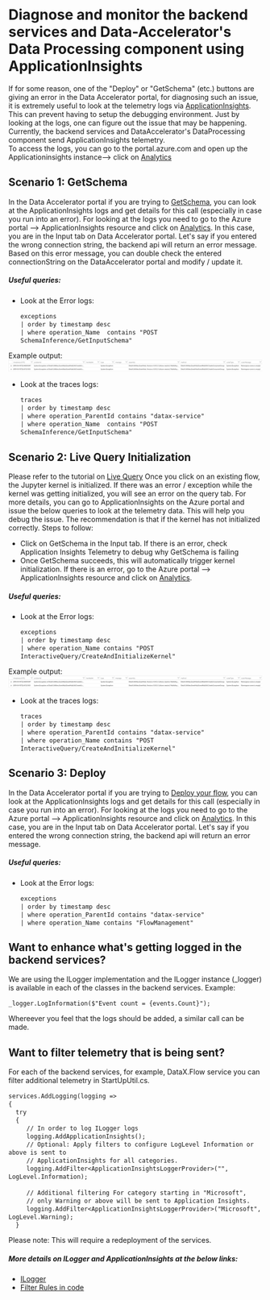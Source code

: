 # Diagnose and monitor the backend services and Data-Accelerator's Data Processing component using ApplicationInsights
If for some reason, one of the "Deploy" or "GetSchema" (etc.) buttons are giving an error in the Data Accelerator portal, for diagnosing such an issue, it is extremely useful to look at the telemetry logs via [ApplicationInsights](https://docs.microsoft.com/en-us/azure/azure-monitor/app/app-insights-overview#what-does-application-insights-monitor). This can prevent having to setup the debugging environment. Just by looking at the logs, one can figure out the issue that may be happening. 
Currently, the backend services and DataAccelerator's DataProcessing component send ApplicationInsights telemetry.  
To access the logs, you can go to the portal.azure.com and open up the Applicationinsights instance--> click on [Analytics](https://docs.microsoft.com/en-us/azure/azure-monitor/app/analytics)  

## Scenario 1: GetSchema
In the Data Accelerator portal if you are trying to [GetSchema](https://github.com/Microsoft/data-accelerator/wiki/Creating-your-first-pipeline-in-5-minutes!#steps-to-follow), you can look at the ApplicationInsights logs and get details for this call (especially in case you run into an error). For looking at the logs you need to go to the Azure portal --> ApplicationInsights resource and click on [Analytics](https://docs.microsoft.com/en-us/azure/azure-monitor/app/analytics).
In this case, you are in the Input tab on Data Accelerator portal. Let's say if you entered the wrong connection string, the backend api will return an error message. Based on this error message, you can double check the entered connectionString on the DataAccelerator portal and modify / update it.
##### Useful queries:
  - Look at the Error logs:
    ```
    exceptions 
    | order by timestamp desc 
    | where operation_Name  contains "POST SchemaInference/GetInputSchema"
    ```
Example output:
![Data Accelerator](./tutorials/images/AIErrorResult.PNG)
     
  - Look at the traces logs:
    ```
    traces 
    | order by timestamp desc 
    | where operation_ParentId contains "datax-service" 
    | where operation_Name  contains "POST SchemaInference/GetInputSchema"
    ```
## Scenario 2: Live Query Initialization
Please refer to the tutorial on [Live Query](https://github.com/Microsoft/data-accelerator/wiki/Live-query#steps-to-follow) Once you click on an existing flow, the Jupyter kernel is initialized. If there was an error / exception while the kernel was getting initialized, you will see an error on the query tab. For more details, you can go to ApplicationInsights on the Azure portal and issue the below queries to look at the telemetry data. This will help you debug the issue. The recommendation is that if the kernel has not initialized correctly. Steps to follow:
  - Click on GetSchema in the Input tab. If there is an error, check Application Insights Telemetry to debug why GetSchema is failing
  -  Once GetSchema succeeds, this will automatically trigger kernel initialization. If there is an error, go to the Azure portal --> ApplicationInsights resource and click on [Analytics](https://docs.microsoft.com/en-us/azure/azure-monitor/app/analytics).
 ##### Useful queries:
  - Look at the Error logs:
    ```
    exceptions 
    | order by timestamp desc 
    | where operation_Name contains "POST InteractiveQuery/CreateAndInitializeKernel"

    ```
Example output:
![Data Accelerator](./tutorials/images/AIErrorResult.PNG)
     
  - Look at the traces logs:
    ```
    traces 
    | order by timestamp desc 
    | where operation_ParentId contains "datax-service" 
    | where operation_Name contains "POST InteractiveQuery/CreateAndInitializeKernel"
    ```
## Scenario 3: Deploy
In the Data Accelerator portal if you are trying to [Deploy your flow](https://github.com/Microsoft/data-accelerator/wiki/Creating-your-first-pipeline-in-5-minutes!#steps-to-follow), you can look at the ApplicationInsights logs and get details for this call (especially in case you run into an error). For looking at the logs you need to go to the Azure portal --> ApplicationInsights resource and click on [Analytics](https://docs.microsoft.com/en-us/azure/azure-monitor/app/analytics).
In this case, you are in the Input tab on Data Accelerator portal. Let's say if you entered the wrong connection string, the backend api will return an error message.
##### Useful queries:
  - Look at the Error logs:
    ```
    exceptions
    | order by timestamp desc
    | where operation_ParentId contains "datax-service" 
    | where operation_Name contains "FlowManagement" 
    ```
  
## Want to enhance what's getting logged in the backend services?
We are using the ILogger implementation and the ILogger instance (_logger) is available in each of the classes in the backend services. 
Example: 
  ```
  _logger.LogInformation($"Event count = {events.Count}");
  ```
Whereever you feel that the logs should be added, a similar call can be made.

## Want to filter telemetry that is being sent?
For each of the backend services, for example, DataX.Flow service you can filter additional telemetry in StartUpUtil.cs.
   ```
   services.AddLogging(logging =>
   {
     try
     {
        // In order to log ILogger logs
        logging.AddApplicationInsights();
        // Optional: Apply filters to configure LogLevel Information or above is sent to
        // ApplicationInsights for all categories.
        logging.AddFilter<ApplicationInsightsLoggerProvider>("", LogLevel.Information);

        // Additional filtering For category starting in "Microsoft",
        // only Warning or above will be sent to Application Insights.
        logging.AddFilter<ApplicationInsightsLoggerProvider>("Microsoft", LogLevel.Warning);
     }
   ```  
Please note: This will require a redeployment of the services.
##### More details on ILogger and ApplicationInsights at the below links:
  - [ILogger](https://docs.microsoft.com/en-us/azure/azure-monitor/app/ilogger)
  - [Filter Rules in code](https://docs.microsoft.com/en-us/aspnet/core/fundamentals/logging/?view=aspnetcore-2.2#filter-rules-in-code)